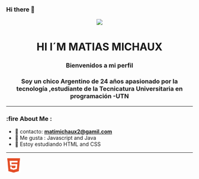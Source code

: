 ### Hi there 👋

<div id="header" align="center">
    <img src="https://media.giphy.com/media/v1.Y2lkPTc5MGI3NjExMzU4N2JiMWMxOTVkOTRiM2JjMmU0MTMzMmU4Y2QwZGY0MWQxNDE0MCZjdD1n/l0HlNaQ6gWfllcjDO/giphy.gif" width="200">
    <h1 align="center">HI I´M MATIAS MICHAUX</h1>
    <H3 align="center"> Bienvenidos a mi perfil </H3>
    <h3 align="center"> Soy un chico Argentino de 24 años apasionado 
        por la tecnología ,estudiante de la Tecnicatura Universitaria en programación -UTN</h3>
</div>

--- 
### :fire About Me :
- :memo: contacto: **matimichaux2@gamil.com**
- :memo: Me gusta : Javascript and Java 
- :memo: Estoy estudiando HTML and CSS 

---
<div align="left">
    <img src="https://github.com/devicons/devicon/blob/master/icons/html5/html5-plain.svg" title="HTML" alt="HTML" width="40" height="40"/>&nbsp;

</div>
